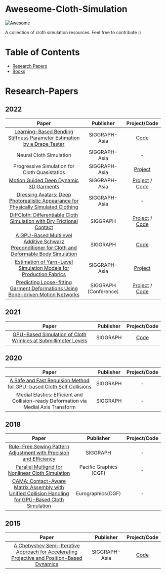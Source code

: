 # Aweseome-Cloth-Simulation
[![Awesome](https://awesome.re/badge.svg)](https://awesome.re)

A collection of cloth simulation resources. Feel free to contribute :)

Table of Contents
=================
  
  * [Research Papers](#Research-Papers)
  * [Books](#Books)

# Research-Papers
## 2022
| Paper | Publisher | Project/Code |
| :----------------------------------------------------------: | :--------------: | :-----------------------------------------------------: |
| [Learning-Based Bending Stiffness Parameter Estimation by a Drape Tester](https://wanghmin.github.io/Feng-2022-LBB/Feng-2022-LBB.pdf) | SIGGRAPH-Asia | [Code](https://github.com/DrapeTester/ClothDrapeTester) |
| Neural Cloth Simulation | SIGGRAPH-Asia | - |
| Progressive Simulation for Cloth Quasistatics | SIGGRAPH-Asia | [Project](https://eriszhang.github.io)
| [Motion Guided Deep Dynamic 3D Garments](https://arxiv.org/pdf/2209.11449.pdf) | SIGGRAPH-Asia | [Project](https://geometry.cs.ucl.ac.uk/projects/2022/MotionDeepGarment/) / [Code](https://github.com/MengZephyr/Motion-Guided-Deep-Dynamic-3D-Garment) |
| [Dressing Avatars: Deep Photorealistic Appearance for Physically Simulated Clothing](https://arxiv.org/pdf/2206.15470.pdf) | SIGGRAPH-Asia | -  |
| [DiffCloth: Differentiable Cloth Simulation with Dry Frictional Contact](https://people.csail.mit.edu/liyifei/uploads/diffcloth-highres-tog.pdf) | SIGGRAPH | [Project](https://people.csail.mit.edu/liyifei/publication/diffcloth/) / [Code](https://github.com/omegaiota/DiffCloth) |
| [A GPU-Based Multilevel Additive Schwarz Preconditioner for Cloth and Deformable Body Simulation](https://wanghmin.github.io/Wu-2022-AGM/Wu-2022-AGM.pdf) | SIGGRAPH | [Code](https://wanghmin.github.io/Wu-2022-AGM/Wu-2022-AGM-src.zip) |
| [Estimation of Yarn-Level Simulation Models for Production Fabrics](http://mslab.es/projects/YarnLevelFabrics/contents/sperl2022eylsmpf.pdf) | SIGGRAPH-Asia | [Project](http://mslab.es/projects/YarnLevelFabrics/) | - |
| [Predicting Loose-fitting Garment Deformations Using Bone-driven Motion Networks](https://arxiv.org/pdf/2205.01355.pdf) | SIGGRAPH (Conference)| [Project](http://www.cad.zju.edu.cn/home/jin/SigCloth2022/SigCloth2022.html) / [Code](https://github.com/non-void/VirtualBones) |

## 2021
| Paper | Publisher | Project/Code |
| :----------------------------------------------------------: | :--------------: | :-----------------------------------------------------: |
| [GPU-Based Simulation of Cloth Wrinkles at Submillimeter Levels](https://wanghmin.github.io/Wang-2021-GBS/Wang-2021-GBS.pdf) | SIGGRAPH | [Code](https://wanghmin.github.io/Wang-2021-GBS/Wang-2021-GBS-src.zip) | 

## 2020
| Paper | Publisher | Project/Code |
| :----------------------------------------------------------: | :--------------: | :-----------------------------------------------------: |
| [A Safe and Fast Repulsion Method for GPU-based Cloth Self Collisions](https://wanghmin.github.io/Wu-2020-ASF/Wu-2020-ASF.pdf) | SIGGRAPH | - | 
| Medial Elastics: Efficient and Collision-ready Deformation via Medial Axis Transform | SIGGRAPH | - |

## 2018
| Paper | Publisher | Project/Code |
| :----------------------------------------------------------: | :--------------: | :-----------------------------------------------------: |
| [Rule-Free Sewing Pattern Adjustment with Precision and Efficiency](https://wanghmin.github.io/Wang-2018-RFS/Wang-2018-RFS.pdf) | SIGGRAPH | - |
| [Parallel Multigrid for Nonlinear Cloth Simulation](https://wanghmin.github.io/Wang-2018-PMN/Wang-2018-PMN.pdf) | Pacific Graphics (CGF) |  -|
| [CAMA: Contact-Aware Matrix Assembly with Unified Collision Handling for GPU-Based Cloth Simulation](https://wanghmin.github.io/Tang-2016-CAM/Tang-2016-CAM.pdf) | Eurographics(CGF) | - | 

## 2015
| Paper | Publisher | Project/Code |
| :----------------------------------------------------------: | :--------------: | :-----------------------------------------------------: |
| [A Chebyshev Semi-Iterative Approach for Accelerating Projective and Position-Based Dynamics](https://wanghmin.github.io/Wang-2015-ACS/Wang-2015-ACS.pdf) | SIGGRAPH-Asia | [Code](https://wanghmin.github.io/Wang-2015-ACS/Chebyshev_sim.zip) |

